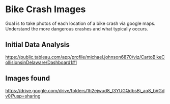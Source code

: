 # Bike Crash Images
Goal is to take photos of each location of a bike crash via google maps.
Understand the more dangerous crashes and what typically occurs.

## Initial Data Analysis
https://public.tableau.com/app/profile/michael.johnson6870/viz/CartoBikeCollisionsinDelaware/Dashboard1#1

## Images found
https://drive.google.com/drive/folders/1h2ejwud8_t3YUGQdbsBj_aq8_bVGdv0I?usp=sharing
